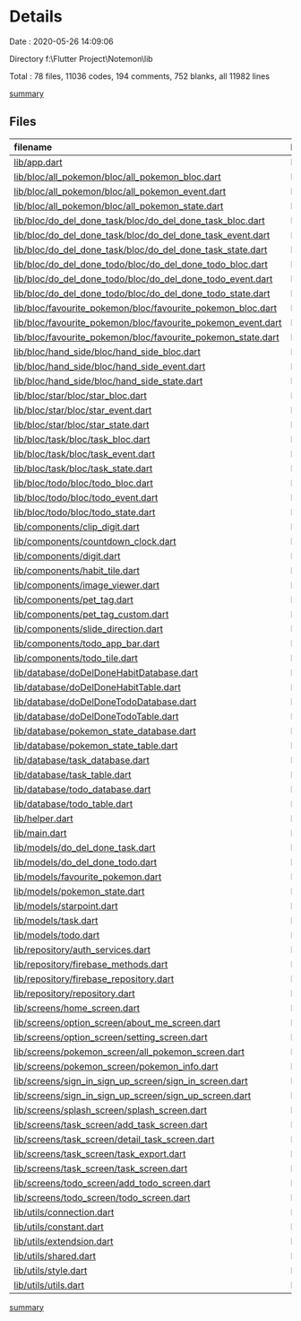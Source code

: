 # Details

Date : 2020-05-26 14:09:06

Directory f:\Flutter Project\Notemon\lib

Total : 78 files,  11036 codes, 194 comments, 752 blanks, all 11982 lines

[summary](results.md)

## Files
| filename | language | code | comment | blank | total |
| :--- | :--- | ---: | ---: | ---: | ---: |
| [lib/app.dart](/lib/app.dart) | Dart | 97 | 0 | 7 | 104 |
| [lib/bloc/all_pokemon/bloc/all_pokemon_bloc.dart](/lib/bloc/all_pokemon/bloc/all_pokemon_bloc.dart) | Dart | 40 | 0 | 8 | 48 |
| [lib/bloc/all_pokemon/bloc/all_pokemon_event.dart](/lib/bloc/all_pokemon/bloc/all_pokemon_event.dart) | Dart | 8 | 0 | 4 | 12 |
| [lib/bloc/all_pokemon/bloc/all_pokemon_state.dart](/lib/bloc/all_pokemon/bloc/all_pokemon_state.dart) | Dart | 9 | 0 | 6 | 15 |
| [lib/bloc/do_del_done_task/bloc/do_del_done_task_bloc.dart](/lib/bloc/do_del_done_task/bloc/do_del_done_task_bloc.dart) | Dart | 32 | 0 | 8 | 40 |
| [lib/bloc/do_del_done_task/bloc/do_del_done_task_event.dart](/lib/bloc/do_del_done_task/bloc/do_del_done_task_event.dart) | Dart | 7 | 0 | 5 | 12 |
| [lib/bloc/do_del_done_task/bloc/do_del_done_task_state.dart](/lib/bloc/do_del_done_task/bloc/do_del_done_task_state.dart) | Dart | 7 | 0 | 5 | 12 |
| [lib/bloc/do_del_done_todo/bloc/do_del_done_todo_bloc.dart](/lib/bloc/do_del_done_todo/bloc/do_del_done_todo_bloc.dart) | Dart | 33 | 0 | 8 | 41 |
| [lib/bloc/do_del_done_todo/bloc/do_del_done_todo_event.dart](/lib/bloc/do_del_done_todo/bloc/do_del_done_todo_event.dart) | Dart | 8 | 0 | 5 | 13 |
| [lib/bloc/do_del_done_todo/bloc/do_del_done_todo_state.dart](/lib/bloc/do_del_done_todo/bloc/do_del_done_todo_state.dart) | Dart | 8 | 0 | 5 | 13 |
| [lib/bloc/favourite_pokemon/bloc/favourite_pokemon_bloc.dart](/lib/bloc/favourite_pokemon/bloc/favourite_pokemon_bloc.dart) | Dart | 32 | 0 | 7 | 39 |
| [lib/bloc/favourite_pokemon/bloc/favourite_pokemon_event.dart](/lib/bloc/favourite_pokemon/bloc/favourite_pokemon_event.dart) | Dart | 8 | 0 | 5 | 13 |
| [lib/bloc/favourite_pokemon/bloc/favourite_pokemon_state.dart](/lib/bloc/favourite_pokemon/bloc/favourite_pokemon_state.dart) | Dart | 8 | 0 | 5 | 13 |
| [lib/bloc/hand_side/bloc/hand_side_bloc.dart](/lib/bloc/hand_side/bloc/hand_side_bloc.dart) | Dart | 29 | 0 | 9 | 38 |
| [lib/bloc/hand_side/bloc/hand_side_event.dart](/lib/bloc/hand_side/bloc/hand_side_event.dart) | Dart | 8 | 0 | 5 | 13 |
| [lib/bloc/hand_side/bloc/hand_side_state.dart](/lib/bloc/hand_side/bloc/hand_side_state.dart) | Dart | 8 | 0 | 5 | 13 |
| [lib/bloc/star/bloc/star_bloc.dart](/lib/bloc/star/bloc/star_bloc.dart) | Dart | 53 | 0 | 9 | 62 |
| [lib/bloc/star/bloc/star_event.dart](/lib/bloc/star/bloc/star_event.dart) | Dart | 16 | 0 | 6 | 22 |
| [lib/bloc/star/bloc/star_state.dart](/lib/bloc/star/bloc/star_state.dart) | Dart | 8 | 0 | 5 | 13 |
| [lib/bloc/task/bloc/task_bloc.dart](/lib/bloc/task/bloc/task_bloc.dart) | Dart | 47 | 0 | 10 | 57 |
| [lib/bloc/task/bloc/task_event.dart](/lib/bloc/task/bloc/task_event.dart) | Dart | 16 | 0 | 9 | 25 |
| [lib/bloc/task/bloc/task_state.dart](/lib/bloc/task/bloc/task_state.dart) | Dart | 8 | 0 | 5 | 13 |
| [lib/bloc/todo/bloc/todo_bloc.dart](/lib/bloc/todo/bloc/todo_bloc.dart) | Dart | 60 | 0 | 10 | 70 |
| [lib/bloc/todo/bloc/todo_event.dart](/lib/bloc/todo/bloc/todo_event.dart) | Dart | 20 | 0 | 11 | 31 |
| [lib/bloc/todo/bloc/todo_state.dart](/lib/bloc/todo/bloc/todo_state.dart) | Dart | 8 | 0 | 6 | 14 |
| [lib/components/clip_digit.dart](/lib/components/clip_digit.dart) | Dart | 40 | 0 | 5 | 45 |
| [lib/components/countdown_clock.dart](/lib/components/countdown_clock.dart) | Dart | 237 | 0 | 16 | 253 |
| [lib/components/digit.dart](/lib/components/digit.dart) | Dart | 141 | 0 | 16 | 157 |
| [lib/components/habit_tile.dart](/lib/components/habit_tile.dart) | Dart | 110 | 0 | 8 | 118 |
| [lib/components/image_viewer.dart](/lib/components/image_viewer.dart) | Dart | 68 | 0 | 6 | 74 |
| [lib/components/pet_tag.dart](/lib/components/pet_tag.dart) | Dart | 37 | 0 | 2 | 39 |
| [lib/components/pet_tag_custom.dart](/lib/components/pet_tag_custom.dart) | Dart | 40 | 0 | 2 | 42 |
| [lib/components/slide_direction.dart](/lib/components/slide_direction.dart) | Dart | 4 | 0 | 1 | 5 |
| [lib/components/todo_app_bar.dart](/lib/components/todo_app_bar.dart) | Dart | 69 | 0 | 4 | 73 |
| [lib/components/todo_tile.dart](/lib/components/todo_tile.dart) | Dart | 259 | 0 | 10 | 269 |
| [lib/database/doDelDoneHabitDatabase.dart](/lib/database/doDelDoneHabitDatabase.dart) | Dart | 26 | 0 | 6 | 32 |
| [lib/database/doDelDoneHabitTable.dart](/lib/database/doDelDoneHabitTable.dart) | Dart | 61 | 0 | 6 | 67 |
| [lib/database/doDelDoneTodoDatabase.dart](/lib/database/doDelDoneTodoDatabase.dart) | Dart | 26 | 0 | 6 | 32 |
| [lib/database/doDelDoneTodoTable.dart](/lib/database/doDelDoneTodoTable.dart) | Dart | 61 | 0 | 6 | 67 |
| [lib/database/pokemon_state_database.dart](/lib/database/pokemon_state_database.dart) | Dart | 38 | 0 | 6 | 44 |
| [lib/database/pokemon_state_table.dart](/lib/database/pokemon_state_table.dart) | Dart | 47 | 0 | 7 | 54 |
| [lib/database/task_database.dart](/lib/database/task_database.dart) | Dart | 25 | 0 | 5 | 30 |
| [lib/database/task_table.dart](/lib/database/task_table.dart) | Dart | 99 | 0 | 8 | 107 |
| [lib/database/todo_database.dart](/lib/database/todo_database.dart) | Dart | 25 | 0 | 6 | 31 |
| [lib/database/todo_table.dart](/lib/database/todo_table.dart) | Dart | 115 | 0 | 9 | 124 |
| [lib/helper.dart](/lib/helper.dart) | Dart | 5 | 0 | 1 | 6 |
| [lib/main.dart](/lib/main.dart) | Dart | 14 | 0 | 4 | 18 |
| [lib/models/do_del_done_task.dart](/lib/models/do_del_done_task.dart) | Dart | 21 | 0 | 4 | 25 |
| [lib/models/do_del_done_todo.dart](/lib/models/do_del_done_todo.dart) | Dart | 21 | 0 | 3 | 24 |
| [lib/models/favourite_pokemon.dart](/lib/models/favourite_pokemon.dart) | Dart | 12 | 0 | 4 | 16 |
| [lib/models/pokemon_state.dart](/lib/models/pokemon_state.dart) | Dart | 15 | 0 | 4 | 19 |
| [lib/models/starpoint.dart](/lib/models/starpoint.dart) | Dart | 12 | 0 | 4 | 16 |
| [lib/models/task.dart](/lib/models/task.dart) | Dart | 76 | 3 | 9 | 88 |
| [lib/models/todo.dart](/lib/models/todo.dart) | Dart | 64 | 3 | 8 | 75 |
| [lib/repository/auth_services.dart](/lib/repository/auth_services.dart) | Dart | 86 | 20 | 18 | 124 |
| [lib/repository/firebase_methods.dart](/lib/repository/firebase_methods.dart) | Dart | 193 | 5 | 27 | 225 |
| [lib/repository/firebase_repository.dart](/lib/repository/firebase_repository.dart) | Dart | 52 | 7 | 12 | 71 |
| [lib/repository/repository.dart](/lib/repository/repository.dart) | Dart | 3 | 0 | 0 | 3 |
| [lib/screens/home_screen.dart](/lib/screens/home_screen.dart) | Dart | 1,233 | 3 | 48 | 1,284 |
| [lib/screens/option_screen/about_me_screen.dart](/lib/screens/option_screen/about_me_screen.dart) | Dart | 234 | 0 | 7 | 241 |
| [lib/screens/option_screen/setting_screen.dart](/lib/screens/option_screen/setting_screen.dart) | Dart | 140 | 0 | 11 | 151 |
| [lib/screens/pokemon_screen/all_pokemon_screen.dart](/lib/screens/pokemon_screen/all_pokemon_screen.dart) | Dart | 834 | 1 | 36 | 871 |
| [lib/screens/pokemon_screen/pokemon_info.dart](/lib/screens/pokemon_screen/pokemon_info.dart) | Dart | 339 | 0 | 5 | 344 |
| [lib/screens/sign_in_sign_up_screen/sign_in_screen.dart](/lib/screens/sign_in_sign_up_screen/sign_in_screen.dart) | Dart | 345 | 0 | 9 | 354 |
| [lib/screens/sign_in_sign_up_screen/sign_up_screen.dart](/lib/screens/sign_in_sign_up_screen/sign_up_screen.dart) | Dart | 241 | 8 | 7 | 256 |
| [lib/screens/splash_screen/splash_screen.dart](/lib/screens/splash_screen/splash_screen.dart) | Dart | 134 | 0 | 3 | 137 |
| [lib/screens/task_screen/add_task_screen.dart](/lib/screens/task_screen/add_task_screen.dart) | Dart | 575 | 0 | 14 | 589 |
| [lib/screens/task_screen/detail_task_screen.dart](/lib/screens/task_screen/detail_task_screen.dart) | Dart | 39 | 17 | 5 | 61 |
| [lib/screens/task_screen/task_export.dart](/lib/screens/task_screen/task_export.dart) | Dart | 3 | 0 | 0 | 3 |
| [lib/screens/task_screen/task_screen.dart](/lib/screens/task_screen/task_screen.dart) | Dart | 906 | 2 | 29 | 937 |
| [lib/screens/todo_screen/add_todo_screen.dart](/lib/screens/todo_screen/add_todo_screen.dart) | Dart | 912 | 0 | 44 | 956 |
| [lib/screens/todo_screen/todo_screen.dart](/lib/screens/todo_screen/todo_screen.dart) | Dart | 1,046 | 0 | 39 | 1,085 |
| [lib/utils/connection.dart](/lib/utils/connection.dart) | Dart | 55 | 13 | 17 | 85 |
| [lib/utils/constant.dart](/lib/utils/constant.dart) | Dart | 1,022 | 112 | 28 | 1,162 |
| [lib/utils/extendsion.dart](/lib/utils/extendsion.dart) | Dart | 16 | 0 | 2 | 18 |
| [lib/utils/shared.dart](/lib/utils/shared.dart) | Dart | 228 | 0 | 37 | 265 |
| [lib/utils/style.dart](/lib/utils/style.dart) | Dart | 49 | 0 | 9 | 58 |
| [lib/utils/utils.dart](/lib/utils/utils.dart) | Dart | 5 | 0 | 1 | 6 |

[summary](results.md)